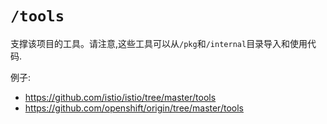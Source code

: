 # `/tools`

支撑该项目的工具。请注意,这些工具可以从`/pkg`和`/internal`目录导入和使用代码.

例子:

-   <https://github.com/istio/istio/tree/master/tools>
-   <https://github.com/openshift/origin/tree/master/tools>

